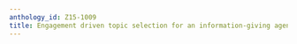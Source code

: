 ```yaml
---
anthology_id: Z15-1009
title: Engagement driven topic selection for an information-giving agent
---
```

